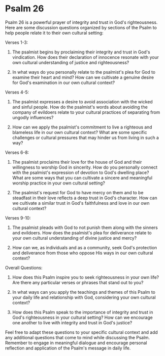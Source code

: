 # Psalm 26

Psalm 26 is a powerful prayer of integrity and trust in God's righteousness. Here are some discussion questions organized by sections of the Psalm to help people relate it to their own cultural setting:

Verses 1-3:

1. The psalmist begins by proclaiming their integrity and trust in God's vindication. How does their declaration of innocence resonate with your own cultural understanding of justice and righteousness?

2. In what ways do you personally relate to the psalmist's plea for God to examine their heart and mind? How can we cultivate a genuine desire for God's examination in our own cultural context?

Verses 4-5:

1. The psalmist expresses a desire to avoid association with the wicked and sinful people. How do the psalmist's words about avoiding the company of evildoers relate to your cultural practices of separating from ungodly influences?

2. How can we apply the psalmist's commitment to live a righteous and blameless life in our own cultural context? What are some specific challenges or cultural pressures that may hinder us from living in such a way?

Verses 6-8:

1. The psalmist proclaims their love for the house of God and their willingness to worship God in sincerity. How do you personally connect with the psalmist's expression of devotion to God's dwelling place? What are some ways that you can cultivate a sincere and meaningful worship practice in your own cultural setting?

2. The psalmist's request for God to have mercy on them and to be steadfast in their love reflects a deep trust in God's character. How can we cultivate a similar trust in God's faithfulness and love in our own cultural context?

Verses 9-10:

1. The psalmist pleads with God to not punish them along with the sinners and evildoers. How does the psalmist's plea for deliverance relate to your own cultural understanding of divine justice and mercy?

2. How can we, as individuals and as a community, seek God's protection and deliverance from those who oppose His ways in our own cultural context?

Overall Questions:

1. How does this Psalm inspire you to seek righteousness in your own life? Are there any particular verses or phrases that stand out to you?

2. In what ways can you apply the teachings and themes of this Psalm to your daily life and relationship with God, considering your own cultural context?

3. How does this Psalm speak to the importance of integrity and trust in God's righteousness in your cultural setting? How can we encourage one another to live with integrity and trust in God's justice?

Feel free to adapt these questions to your specific cultural context and add any additional questions that come to mind while discussing the Psalm. Remember to engage in meaningful dialogue and encourage personal reflection and application of the Psalm's message in daily life.